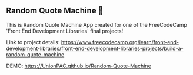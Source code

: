 ## Random Quote Machine 💭

This is Random Quote Machine App created for one of the FreeCodeCamp 'Front End Development Libraries' final projects!

Link to project details: https://www.freecodecamp.org/learn/front-end-development-libraries/front-end-development-libraries-projects/build-a-random-quote-machine

DEMO: https://UnionPAC.github.io/Random-Quote-Machine

